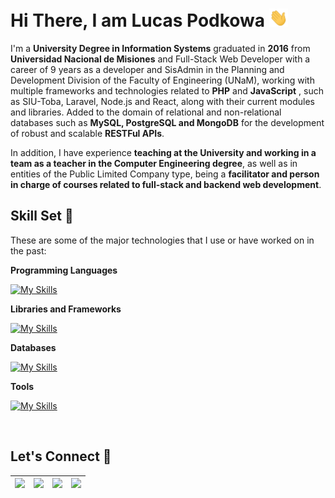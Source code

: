 
<h1>Hi There, I am Lucas Podkowa <img  src="https://raw.githubusercontent.com/ABSphreak/ABSphreak/master/gifs/Hi.gif" width="30px"></h1>

I'm a **University Degree in Information Systems** graduated in **2016** from **Universidad Nacional de Misiones** and Full-Stack Web Developer with a career of 9 years as a developer and SisAdmin in the Planning and Development Division of the Faculty of Engineering (UNaM), working with multiple frameworks and technologies related to **PHP** and **JavaScript** , such as SIU-Toba, Laravel, Node.js and React, along with their current modules and libraries. Added to the domain of relational and non-relational databases such as **MySQL, PostgreSQL and MongoDB** for the development of robust and scalable **RESTFul APIs**.

In addition, I have experience **teaching at the University and working in a team as a teacher in the Computer Engineering degree**, as well as in entities of the Public Limited Company type, being a **facilitator and person in charge of courses related to full-stack and backend web development**.


## Skill Set :muscle:

These are some of the major technologies that I use or have worked on in the past:

**Programming Languages**

[![My Skills](https://skillicons.dev/icons?i=js,html,css,php)](https://skillicons.dev)

**Libraries and Frameworks**

[![My Skills](https://skillicons.dev/icons?i=nodejs,npm,express,jest,jquery,react,bootstrap,tailwind,sass,laravel&perline=4)](https://skillicons.dev)


**Databases**

[![My Skills](https://skillicons.dev/icons?i=mysql,postgres,sqlite,mongodb&perline=4)](https://skillicons.dev)


**Tools**

[![My Skills](https://skillicons.dev/icons?i=docker,git,github,postman,vite,vscode,bash,rocket,discord&perline=4)](https://skillicons.dev)

<br>


## Let's Connect :handshake:

<a href="https://www.linkedin.com/in/lucas-podkowa/"><img src="https://cdn2.iconfinder.com/data/icons/social-media-2285/512/1_Linkedin_unofficial_colored_svg-128.png" width="40"></a>|<a href="https://x.com/PodkowaLucas"><img src="https://cdn2.iconfinder.com/data/icons/social-media-2285/512/1_Twitter3_colored_svg-128.png" width="40"></a>|<a href="mailto:lucaspodkowa@gmail.com"><img src="https://cdn4.iconfinder.com/data/icons/social-media-logos-6/512/112-gmail_email_mail-256.png" width="40"></a>|<a href="https://www.instagram.com/lucas.podkowa/?hl=es"><img src="https://cdn2.iconfinder.com/data/icons/social-media-2285/512/1_Instagram_colored_svg_1-128.png" width="40"></a>|
|--|--|--|--|

